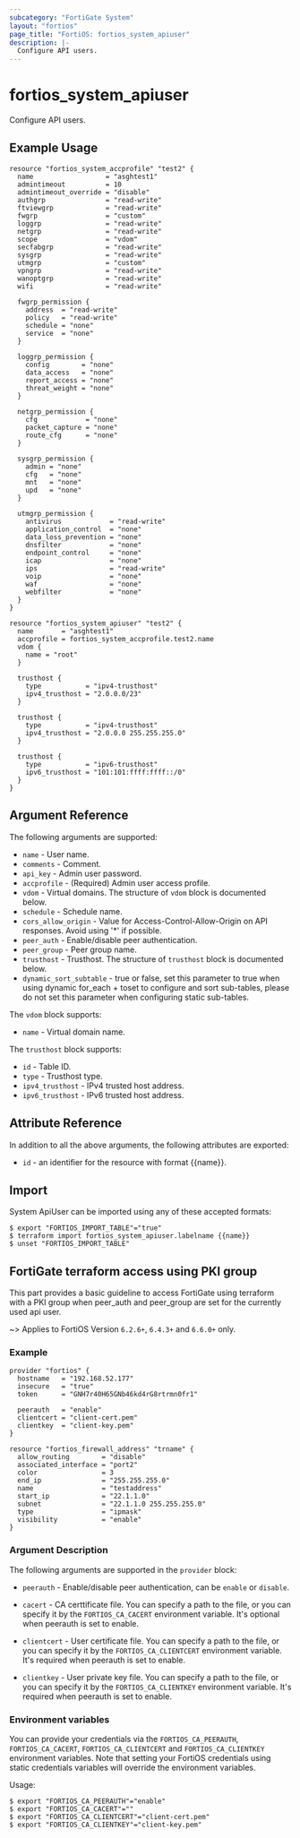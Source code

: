 ```yaml
---
subcategory: "FortiGate System"
layout: "fortios"
page_title: "FortiOS: fortios_system_apiuser"
description: |-
  Configure API users.
---
```


# fortios_system_apiuser
Configure API users.

## Example Usage

```hcl
resource "fortios_system_accprofile" "test2" {
  name                  = "asghtest1"
  admintimeout          = 10
  admintimeout_override = "disable"
  authgrp               = "read-write"
  ftviewgrp             = "read-write"
  fwgrp                 = "custom"
  loggrp                = "read-write"
  netgrp                = "read-write"
  scope                 = "vdom"
  secfabgrp             = "read-write"
  sysgrp                = "read-write"
  utmgrp                = "custom"
  vpngrp                = "read-write"
  wanoptgrp             = "read-write"
  wifi                  = "read-write"

  fwgrp_permission {
    address  = "read-write"
    policy   = "read-write"
    schedule = "none"
    service  = "none"
  }

  loggrp_permission {
    config        = "none"
    data_access   = "none"
    report_access = "none"
    threat_weight = "none"
  }

  netgrp_permission {
    cfg            = "none"
    packet_capture = "none"
    route_cfg      = "none"
  }

  sysgrp_permission {
    admin = "none"
    cfg   = "none"
    mnt   = "none"
    upd   = "none"
  }

  utmgrp_permission {
    antivirus            = "read-write"
    application_control  = "none"
    data_loss_prevention = "none"
    dnsfilter            = "none"
    endpoint_control     = "none"
    icap                 = "none"
    ips                  = "read-write"
    voip                 = "none"
    waf                  = "none"
    webfilter            = "none"
  }
}

resource "fortios_system_apiuser" "test2" {
  name       = "asghtest1"
  accprofile = fortios_system_accprofile.test2.name
  vdom {
    name = "root"
  }

  trusthost {
    type           = "ipv4-trusthost"
    ipv4_trusthost = "2.0.0.0/23"
  }

  trusthost {
    type           = "ipv4-trusthost"
    ipv4_trusthost = "2.0.0.0 255.255.255.0"
  }

  trusthost {
    type           = "ipv6-trusthost"
    ipv6_trusthost = "101:101:ffff:ffff::/0"
  }
}
```

## Argument Reference

The following arguments are supported:

* `name` - User name.
* `comments` - Comment.
* `api_key` - Admin user password.
* `accprofile` - (Required) Admin user access profile.
* `vdom` - Virtual domains. The structure of `vdom` block is documented below.
* `schedule` - Schedule name.
* `cors_allow_origin` - Value for Access-Control-Allow-Origin on API responses. Avoid using '*' if possible.
* `peer_auth` - Enable/disable peer authentication.
* `peer_group` - Peer group name.
* `trusthost` - Trusthost. The structure of `trusthost` block is documented below.
* `dynamic_sort_subtable` - true or false, set this parameter to true when using dynamic for_each + toset to configure and sort sub-tables, please do not set this parameter when configuring static sub-tables.

The `vdom` block supports:

* `name` - Virtual domain name.

The `trusthost` block supports:

* `id` - Table ID.
* `type` - Trusthost type.
* `ipv4_trusthost` - IPv4 trusted host address.
* `ipv6_trusthost` - IPv6 trusted host address.


## Attribute Reference

In addition to all the above arguments, the following attributes are exported:
* `id` - an identifier for the resource with format {{name}}.

## Import

System ApiUser can be imported using any of these accepted formats:
```
$ export "FORTIOS_IMPORT_TABLE"="true"
$ terraform import fortios_system_apiuser.labelname {{name}}
$ unset "FORTIOS_IMPORT_TABLE"
```


## FortiGate terraform access using PKI group

This part provides a basic guideline to access FortiGate using terraform with a PKI group when peer_auth and peer_group are set for the currently used api user.

~> Applies to FortiOS Version `6.2.6+`, `6.4.3+` and `6.6.0+` only.

### Example

```hcl
provider "fortios" {
  hostname   = "192.168.52.177"
  insecure   = "true"
  token      = "GNH7r40H65GNb46kd4rG8rtrmn0fr1"

  peerauth   = "enable"
  clientcert = "client-cert.pem"
  clientkey  = "client-key.pem"
}

resource "fortios_firewall_address" "trname" {
  allow_routing        = "disable"
  associated_interface = "port2"
  color                = 3
  end_ip               = "255.255.255.0"
  name                 = "testaddress"
  start_ip             = "22.1.1.0"
  subnet               = "22.1.1.0 255.255.255.0"
  type                 = "ipmask"
  visibility           = "enable"
}
```

### Argument Description

The following arguments are supported in the `provider` block:

* `peerauth` - Enable/disable peer authentication, can be `enable` or `disable`.

* `cacert` - CA certtificate file. You can specify a path to the file, or you can specify it by the `FORTIOS_CA_CACERT` environment variable. It's optional when peerauth is set to enable.

* `clientcert` - User certificate file. You can specify a path to the file, or you can specify it by the `FORTIOS_CA_CLIENTCERT` environment variable. It's required when peerauth is set to enable.

* `clientkey` - User private key file. You can specify a path to the file, or you can specify it by the `FORTIOS_CA_CLIENTKEY` environment variable. It's required when peerauth is set to enable.


### Environment variables

You can provide your credentials via the `FORTIOS_CA_PEERAUTH`, `FORTIOS_CA_CACERT`, `FORTIOS_CA_CLIENTCERT` and `FORTIOS_CA_CLIENTKEY` environment variables. Note that setting your FortiOS credentials using static credentials variables will override the environment variables.

Usage:

```shell
$ export "FORTIOS_CA_PEERAUTH"="enable"
$ export "FORTIOS_CA_CACERT"=""
$ export "FORTIOS_CA_CLIENTCERT"="client-cert.pem"
$ export "FORTIOS_CA_CLIENTKEY"="client-key.pem"
```
